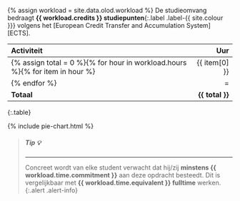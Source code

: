 {% assign workload = site.data.olod.workload %}
De studieomvang bedraagt **{{ workload.credits }} studiepunten**{:.label .label-{{ site.colour }}} volgens het [European Credit Transfer and Accumulation System][ECTS].

| Activiteit | Uur  |
|:-----------|-----:|
{% assign total = 0 %}{% for hour in workload.hours %}{% for item in hour %}| {{ item[0] }} | {{ item[1] }} |{% assign total = total | plus: item[1] %}{% endfor %}
{% endfor %}|=|=|
| **Totaal** | **{{ total }}** |
{:.table}

{% include pie-chart.html %}

> ##### **Tip** :bulb:
> ---
> Concreet wordt van elke student verwacht dat hij/zij **minstens {{ workload.time.commitment }}** aan deze opdracht besteedt.
> Dit is vergelijkbaar met **{{ workload.time.equivalent }} fulltime** werken.
{:.alert .alert-info}
